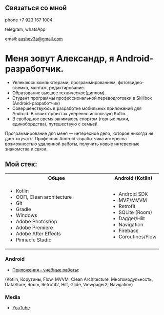 ## Связаться со мной

phone
+7 923 167 1004
<!-- (./editable/icons/phone.jpg) -->
telegram, whatsApp
<!-- (./editable/icons/telegramm.jpg) -->

email: aushev3a@gmail.com 
<!-- (./editable/icons/email.jpg) -->


<!-- ## Резюме -->

<!-- - [Резюме
- [Резюме Android-developer](https://docs.google.com/document/. -->

# Меня зовут Александр, я Android-разработчик.
<!-- (./diplom/.pdf) -->
- Увлекаюсь компьютерами, программированием, фото/видео- съемка, монтаж, редактирование.
- Образование высшее техническое(диплом).
- Студент программы профессиональной переводготовки в Skillbox (Android-разработчик)
- Совершенствуюсь  в разработке мобильных приложений для Android. В своих проектах уверенно использую  Kotlin.
- В свободное время занимаюсь спортом (горные лыжи, единобордства), путешествую с семьей.

Программирование для меня — интересное дело, которое никогда не дает скучать. Профессия Android-азработчика интересна возможностью удаленной работы, получить новые интересные знакомства и связи.

## Мой стек:
<table>
  <tr>
    <th>Общее</th>
    <th>Android (Kotlin)</th>
    
  </tr>
  <tr>
    <td width=100%>
      <ul>
        <li>Kotlin</li>
        <li>ООП, Clean architecture</li>
        <li>Git</li>
        <li>Gradle</li>
        <li>Windows</li>
        <li>Adobe Photoshop</li>
        <li>Adobe Premiere</li>
        <li>Adobe After Effects</li>
        <li>Pinnacle Studio</li>
<!--       </ul>
    </td>
    <td>
      <ul> -->
<!--         <li></li> -->
<!--         <li></li>
        <li></li> -->
<!--         <li></li> -->
<!--         <li></li>
        <li></li> -->
      </ul>
    </td>
    <td>
      <ul>
        <li>Android SDK</li>
        <li>MVP/MVVM</li>
        <li>Retrofit</li>
        <li>SQLite (Room)</li>
        <li>Dagger/Hilt</li>
        <li>Navigation</li>
        <li>Firebase</li>
        <li>Coroutines/Flow</li>
      </ul>
    </td>
  </tr>
</table>

### Android
- [Приложения - учебные работы](https://github.com/AlexAAushev/practicals_works_android.git):

(Kotlin, Корутины, Flow, MVVM, Clean Architecture, Многомодульность, DataStore, Room, Retrofit2, Hilt, Glide, Viewpager2, Navigation)

### Media
- [YouTube](https://www.youtube.com/@studio3AAA/featured) 

